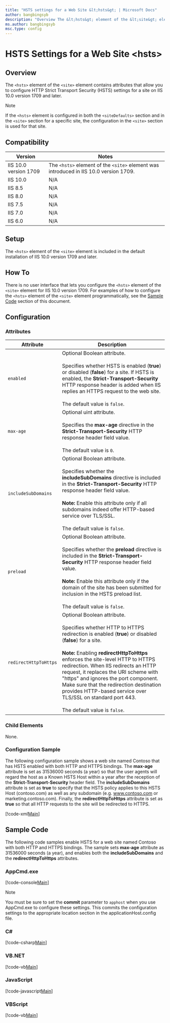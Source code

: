 ```yaml
---
title: "HSTS settings for a Web Site &lt;hsts&gt; | Microsoft Docs"
author: bangbingsyb
description: "Overview The &lt;hsts&gt; element of the &lt;site&gt; element configures HSTS settings for a website"
ms.author: bangbingsyb
msc.type: config
---
```

HSTS Settings for a Web Site &lt;hsts&gt;
====================
<a id="001"></a>
## Overview

The `<hsts>` element of the `<site>` element contains attributes that allow you to configure HTTP Strict Transport Security (HSTS) settings for a site on IIS 10.0 version 1709 and later.

> [!NOTE]
> If the `<hsts>` element is configured in both the `<siteDefaults>` section and in the `<site>` section for a specific site, the configuration in the `<site>` section is used for that site.

<a id="002"></a>
## Compatibility

| Version | Notes |
| --- | --- |
| IIS 10.0 version 1709 | The `<hsts>` element of the `<site>` element was introduced in IIS 10.0 version 1709. |
| IIS 10.0 | N/A |
| IIS 8.5 | N/A |
| IIS 8.0 | N/A |
| IIS 7.5 | N/A |
| IIS 7.0 | N/A |
| IIS 6.0 | N/A |

<a id="003"></a>
## Setup

The `<hsts>` element of the `<site>` element is included in the default installation of IIS 10.0 version 1709 and later.

<a id="004"></a>
## How To

There is no user interface that lets you configure the `<hsts>` element of the `<site>` element for IIS 10.0 version 1709. For examples of how to configure the `<hsts>` element of the `<site>` element programmatically, see the [Sample Code](#006) section of this document.

## Configuration

### Attributes

| Attribute | Description |
| --- | --- |
| `enabled` | Optional Boolean attribute. <br><br> Specifies whether HSTS is enabled (**true**) or disabled (**false**) for a site. If HSTS is enabled, the **Strict-Transport-Security** HTTP response header is added when IIS replies an HTTPS request to the web site. <br><br> The default value is `false`. |
| `max-age` | Optional uint attribute. <br><br> Specifies the **max-age** directive in the **Strict-Transport-Security** HTTP response header field value. <br><br>The default value is `0`. |
| `includeSubDomains` | Optional Boolean attribute. <br><br> Specifies whether the **includeSubDomains** directive is included in the **Strict-Transport-Security** HTTP response header field value. <br><br> **Note:** Enable this attribute only if all subdomains indeed offer HTTP-based service over TLS/SSL. <br><br> The default value is `false`. |
| `preload` | Optional Boolean attribute. <br><br> Specifies whether the **preload** directive is included in the **Strict-Transport-Security** HTTP response header field value. <br><br> **Note:** Enable this attribute only if the domain of the site has been submitted for inclusion in the HSTS preload list. <br><br>The default value is `false`. |
| `redirectHttpToHttps` | Optional Boolean attribute.<br><br> Specifies whether HTTP to HTTPS redirection is enabled (**true**) or disabled (**false**) for a site. <br><br> **Note:** Enabling **redirectHttpToHttps** enforces the site-level HTTP to HTTPS redirection. When IIS redirects an HTTP request, it replaces the URI scheme with "https" and ignores the port component. Make sure that the redirection destination provides HTTP-based service over TLS/SSL on standard port 443.  <br><br> The default value is `false`. |

### Child Elements

None.

### Configuration Sample

The following configuration sample shows a web site named Contoso that has HSTS enabled with both HTTP and HTTPS bindings. The **max-age** attribute is set as 31536000 seconds (a year) so that the user agents will regard the host as a Known HSTS Host within a year after the reception of the **Strict-Transport-Security** header field. The **includeSubDomains** attribute is set as **true** to specify that the HSTS policy applies to this HSTS Host (contoso.com) as well as any subdomain (e.g. www.contoso.com or marketing.contoso.com). Finally, the **redirectHttpToHttps** attribute is set as **true** so that all HTTP requests to the site will be redirected to HTTPS.

[!code-xml[Main](hsts/samples/sample1.xml)]

<a id="006"></a>
## Sample Code

The following code samples enable HSTS for a web site named Contoso with both HTTP and HTTPS bindings. The sample sets **max-age** attribute as 31536000 seconds (a year), and enables both the **includeSubDomains** and the **redirectHttpToHttps** attributes.

### AppCmd.exe

[!code-console[Main](hsts/samples/sample2.cmd)]

> [!NOTE]
> You must be sure to set the **commit** parameter to `apphost` when you use AppCmd.exe to configure these settings. This commits the configuration settings to the appropriate location section in the applicationHost.config file.

### C#

[!code-csharp[Main](hsts/samples/sample3.cs)]

### VB.NET

[!code-vb[Main](hsts/samples/sample4.vb)]

### JavaScript

[!code-javascript[Main](hsts/samples/sample5.js)]

### VBScript

[!code-vb[Main](hsts/samples/sample6.vb)]
